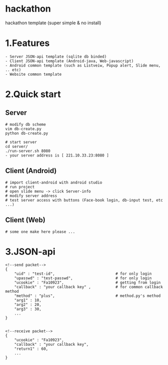 # hackathon
hackathon template (super simple & no install)

# 1.Features

    - Server JSON-api template (sqlite db binded)
    - Client JSON-api template (Android-java, Web-javascript)
    - Android common template (such as Listveiw, Popup alert, Slide menu, .. etc)
    - Website common template 
    
# 2.Quick start

## Server
    
    # modify db scheme
    vim db-create.py
    python db-create.py
    
    # start server
    cd server/
    ./run-server.sh 8080
    - your server address is [ 221.10.33.23:8080 ]
    
## Client (Android)
    
    # import client-android with android studio
    # run project
    # open slide menu -> click Server-info
    # modify server address 
    # test server access with buttons (Face-book login, db-input test, etc ...)
    
## Client (Web)

    # some one make here please ...


# 3.JSON-api

    <!--send packet-->
    {
        "uid" : "test-id",                           # for only login
        "upasswd" : "test-passwd",                   # for only login
        "ucookie" : "Fa10923",                       # getting from login
        "callback" : "your callback key" ,           # for common callback method
        "method" : "plus",                           # method.py's method
        "arg1" : 10,
        "arg2" : 20,
        "arg3" : 30,
        ...
    }


    <!--receive packet-->
    {
        "ucookie" : "Fa10923",
        "callback" : "your callback key",           
        "return1" : 60,
        ...
    }
    
    
